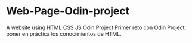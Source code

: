 # Web-Page-Odin-project
 A website using HTML CSS JS Odin Project
Primer reto con Odin Project, poner en práctica los conocimientos de HTML.